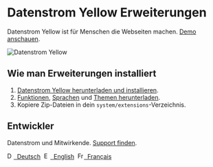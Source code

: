 # Datenstrom Yellow Erweiterungen

Datenstrom Yellow ist für Menschen die Webseiten machen. [Demo anschauen](https://extensions.datenstrom.se/de/).

![Datenstrom Yellow](https://raw.githubusercontent.com/datenstrom/yellow-extensions/master/website/media/images/datenstrom-yellow-de.jpg)

## Wie man Erweiterungen installiert

1. [Datenstrom Yellow herunterladen und installieren](https://github.com/datenstrom/yellow/).
2. [Funktionen](https://github.com/datenstrom/yellow-extensions/tree/master/features), [Sprachen](https://github.com/datenstrom/yellow-extensions/tree/master/languages) und [Themen herunterladen](https://github.com/datenstrom/yellow-extensions/tree/master/themes).
3. Kopiere Zip-Dateien in dein `system/extensions`-Verzeichnis.

## Entwickler

Datenstrom und Mitwirkende. [Support finden](https://extensions.datenstrom.se/de/help/).

<p>
<a href="README-de.md"><img src="https://raw.githubusercontent.com/datenstrom/yellow-extensions/master/website/media/images/language-de.png" width="15" height="15" alt="Deutsch">&nbsp; Deutsch</a>&nbsp;
<a href="README.md"><img src="https://raw.githubusercontent.com/datenstrom/yellow-extensions/master/website/media/images/language-en.png" width="15" height="15" alt="English">&nbsp; English</a>&nbsp;
<a href="README-fr.md"><img src="https://raw.githubusercontent.com/datenstrom/yellow-extensions/master/website/media/images/language-fr.png" width="15" height="15" alt="Français">&nbsp; Français</a>&nbsp;
</p>
